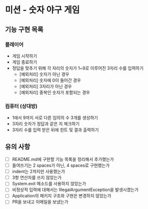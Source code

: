 # 미션 - 숫자 야구 게임

## 기능 구현 목록
### 플레이어
- 게임 시작하기
- 게임 종료하기
- 정답을 맞추기 위해 각 자리의 숫자가 1~9로 이루어진 3자리 수를 입력하기
    - [예외처리] 숫자가 아닌 경우
    - [예외처리] 숫자에 0이 들어간 경우
    - [예외처리] 3자리가 아닌 경우
    - [예외처리] 중복인 숫자가 포함되는 경우
    
### 컴퓨터 (상대방)
- 1에서 9까지 서로 다른 임의의 수 3개를 생성하기
- 3자리 숫자가 정답과 같은 지 체크하기
- 3자리 수를 입력 받은 뒤에 힌트 및 결과 출력하기

    
## 유의 사항
- [ ] README.md에 구현할 기능 목록을 정리해서 추가했는가
- [ ] 들여쓰기는 2 spaces가 아닌, 4 spaces로 구현했는가
- [ ] indent는 2까지만 사용했는가
- [ ] 3항 연산자를 쓰지 않았는가
- [ ] System.exit 메소드를 사용하지 않았는가
- [ ] 비정상적 입력에 대해서는 IllegalArgumentException을 발생시켰는가
- [ ] Application의 패키지 구조와 구현은 변경하지 않았는가
- [ ] PR을 보내고 이메일을 보냈는가